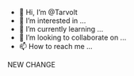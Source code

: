 - 👋 Hi, I’m @Tarvolt
- 👀 I’m interested in ...
- 🌱 I’m currently learning ...
- 💞️ I’m looking to collaborate on ...
- 📫 How to reach me ...

<!---
Tarvolt/Tarvolt is a ✨ special ✨ repository because its `README.md` (this file) appears on your GitHub profile.
You can click the Preview link to take a look at your changes.
--->
 NEW CHANGE
